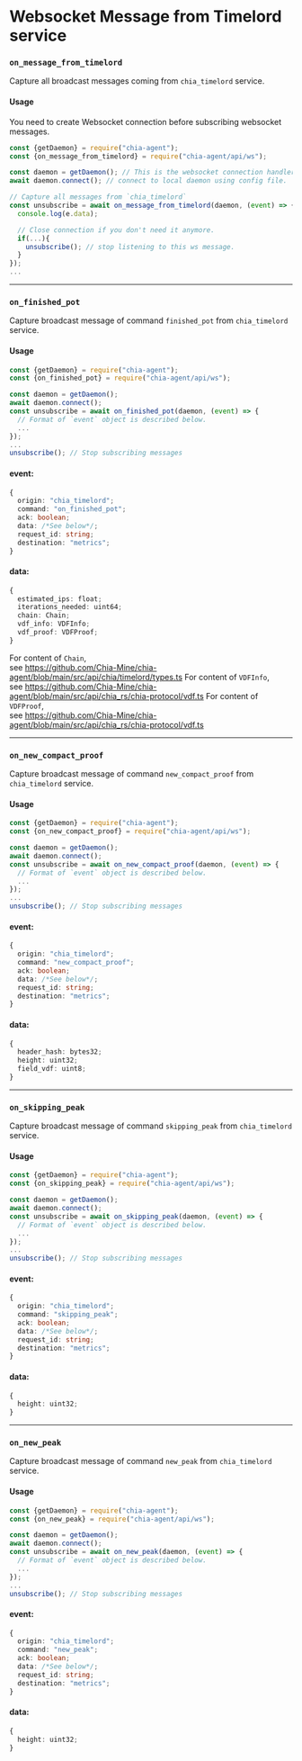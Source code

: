 # Websocket Message from Timelord service

### `on_message_from_timelord`
Capture all broadcast messages coming from `chia_timelord` service.

#### Usage
You need to create Websocket connection before subscribing websocket messages.
```js
const {getDaemon} = require("chia-agent");
const {on_message_from_timelord} = require("chia-agent/api/ws");

const daemon = getDaemon(); // This is the websocket connection handler
await daemon.connect(); // connect to local daemon using config file.

// Capture all messages from `chia_timelord`
const unsubscribe = await on_message_from_timelord(daemon, (event) => {
  console.log(e.data);

  // Close connection if you don't need it anymore.
  if(...){
    unsubscribe(); // stop listening to this ws message.
  }
});
...
```

---

### `on_finished_pot`
Capture broadcast message of command `finished_pot` from `chia_timelord` service.

#### Usage
```typescript
const {getDaemon} = require("chia-agent");
const {on_finished_pot} = require("chia-agent/api/ws");

const daemon = getDaemon();
await daemon.connect();
const unsubscribe = await on_finished_pot(daemon, (event) => {
  // Format of `event` object is described below.
  ...
});
...
unsubscribe(); // Stop subscribing messages
```

#### event:
```typescript
{
  origin: "chia_timelord";
  command: "on_finished_pot";
  ack: boolean;
  data: /*See below*/;
  request_id: string;
  destination: "metrics";
}
```
#### data:
```typescript
{
  estimated_ips: float;
  iterations_needed: uint64;
  chain: Chain;
  vdf_info: VDFInfo;
  vdf_proof: VDFProof;
}
```
For content of `Chain`,  
see https://github.com/Chia-Mine/chia-agent/blob/main/src/api/chia/timelord/types.ts
For content of `VDFInfo`,  
see https://github.com/Chia-Mine/chia-agent/blob/main/src/api/chia_rs/chia-protocol/vdf.ts
For content of `VDFProof`,  
see https://github.com/Chia-Mine/chia-agent/blob/main/src/api/chia_rs/chia-protocol/vdf.ts

---

### `on_new_compact_proof`
Capture broadcast message of command `new_compact_proof` from `chia_timelord` service.

#### Usage
```typescript
const {getDaemon} = require("chia-agent");
const {on_new_compact_proof} = require("chia-agent/api/ws");

const daemon = getDaemon();
await daemon.connect();
const unsubscribe = await on_new_compact_proof(daemon, (event) => {
  // Format of `event` object is described below.
  ...
});
...
unsubscribe(); // Stop subscribing messages
```

#### event:
```typescript
{
  origin: "chia_timelord";
  command: "new_compact_proof";
  ack: boolean;
  data: /*See below*/;
  request_id: string;
  destination: "metrics";
}
```
#### data:
```typescript
{
  header_hash: bytes32;
  height: uint32;
  field_vdf: uint8;
}
```

---

### `on_skipping_peak`
Capture broadcast message of command `skipping_peak` from `chia_timelord` service.

#### Usage
```typescript
const {getDaemon} = require("chia-agent");
const {on_skipping_peak} = require("chia-agent/api/ws");

const daemon = getDaemon();
await daemon.connect();
const unsubscribe = await on_skipping_peak(daemon, (event) => {
  // Format of `event` object is described below.
  ...
});
...
unsubscribe(); // Stop subscribing messages
```

#### event:
```typescript
{
  origin: "chia_timelord";
  command: "skipping_peak";
  ack: boolean;
  data: /*See below*/;
  request_id: string;
  destination: "metrics";
}
```
#### data:
```typescript
{
  height: uint32;
}
```

---

### `on_new_peak`
Capture broadcast message of command `new_peak` from `chia_timelord` service.

#### Usage
```typescript
const {getDaemon} = require("chia-agent");
const {on_new_peak} = require("chia-agent/api/ws");

const daemon = getDaemon();
await daemon.connect();
const unsubscribe = await on_new_peak(daemon, (event) => {
  // Format of `event` object is described below.
  ...
});
...
unsubscribe(); // Stop subscribing messages
```

#### event:
```typescript
{
  origin: "chia_timelord";
  command: "new_peak";
  ack: boolean;
  data: /*See below*/;
  request_id: string;
  destination: "metrics";
}
```
#### data:
```typescript
{
  height: uint32;
}
```
